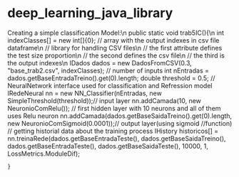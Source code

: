 # deep_learning_java_library


Creating a simple classification Model:\n
 public static void trab5IC(){\n
        int indexClasses[] = new int[]{0}; // array with the output indexes in csv file dataframe\n
        // library for handling CSV files\n
        // the first attribute defines the test size proportion\n
        // the second defines the csv file\n
        // the third is the output indexes\n
        IDados dados = new DadosFromCSV(0.3, "base_trab2.csv", indexClasses);
        // number of inputs
        int nEntradas = dados.getBaseEntradaTreino().get(0).length;
        double threshold = 0.5;
        // NeuralNetwork interface used for classification and Refression model
        IRedeNeural nn = new NN_Classifier(nEntradas, new SimpleThreshold(threshold));// input layer
        nn.addCamada(10, new NeuronioComRelu()); // first hidden layer with 10 neurons and all of them uses Relu neuron
        nn.addCamada(dados.getBaseSaidaTreino().get(0).length, new NeuronioComSigmoid(0.0001));// output layer(using sigmoid      //function)
        // getting historial data about the training process
        IHistory historicos[] = nn.treinaRede(dados.getBaseEntradaTeste(), dados.getBaseSaidaTreino(),
                dados.getBaseEntradaTeste(), dados.getBaseSaidaTeste(), 10000, 1, LossMetrics.ModuleDif);

    }
